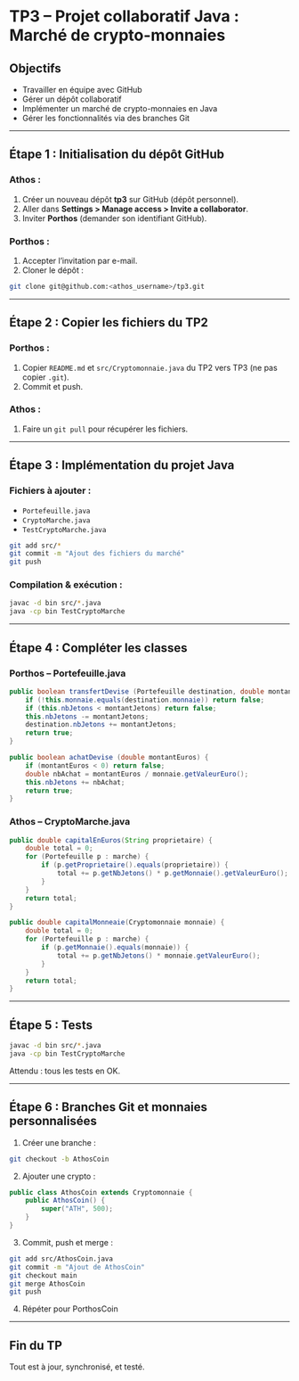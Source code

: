 
# TP3 – Projet collaboratif Java : Marché de crypto-monnaies

## Objectifs

- Travailler en équipe avec GitHub
- Gérer un dépôt collaboratif
- Implémenter un marché de crypto-monnaies en Java
- Gérer les fonctionnalités via des branches Git

---

## Étape 1 : Initialisation du dépôt GitHub

### Athos :
1. Créer un nouveau dépôt **tp3** sur GitHub (dépôt personnel).
2. Aller dans **Settings > Manage access > Invite a collaborator**.
3. Inviter **Porthos** (demander son identifiant GitHub).

### Porthos :
1. Accepter l’invitation par e-mail.
2. Cloner le dépôt :

```bash
git clone git@github.com:<athos_username>/tp3.git
```

---

## Étape 2 : Copier les fichiers du TP2

### Porthos :
1. Copier `README.md` et `src/Cryptomonnaie.java` du TP2 vers TP3 (ne pas copier `.git`).
2. Commit et push.

### Athos :
1. Faire un `git pull` pour récupérer les fichiers.

---

## Étape 3 : Implémentation du projet Java

### Fichiers à ajouter :
- `Portefeuille.java`
- `CryptoMarche.java`
- `TestCryptoMarche.java`

```bash
git add src/*
git commit -m "Ajout des fichiers du marché"
git push
```

### Compilation & exécution :
```bash
javac -d bin src/*.java
java -cp bin TestCryptoMarche
```

---

## Étape 4 : Compléter les classes

### Porthos – Portefeuille.java

```java
public boolean transfertDevise (Portefeuille destination, double montantJetons) {
    if (!this.monnaie.equals(destination.monnaie)) return false;
    if (this.nbJetons < montantJetons) return false;
    this.nbJetons -= montantJetons;
    destination.nbJetons += montantJetons;
    return true;
}

public boolean achatDevise (double montantEuros) {
    if (montantEuros < 0) return false;
    double nbAchat = montantEuros / monnaie.getValeurEuro();
    this.nbJetons += nbAchat;
    return true;
}
```

### Athos – CryptoMarche.java

```java
public double capitalEnEuros(String proprietaire) {
    double total = 0;
    for (Portefeuille p : marche) {
        if (p.getProprietaire().equals(proprietaire)) {
            total += p.getNbJetons() * p.getMonnaie().getValeurEuro();
        }
    }
    return total;
}

public double capitalMonneaie(Cryptomonnaie monnaie) {
    double total = 0;
    for (Portefeuille p : marche) {
        if (p.getMonnaie().equals(monnaie)) {
            total += p.getNbJetons() * monnaie.getValeurEuro();
        }
    }
    return total;
}
```

---

## Étape 5 : Tests

```bash
javac -d bin src/*.java
java -cp bin TestCryptoMarche
```

Attendu : tous les tests en OK.

---

## Étape 6 : Branches Git et monnaies personnalisées

1. Créer une branche :
```bash
git checkout -b AthosCoin
```

2. Ajouter une crypto :
```java
public class AthosCoin extends Cryptomonnaie {
    public AthosCoin() {
        super("ATH", 500);
    }
}
```

3. Commit, push et merge :
```bash
git add src/AthosCoin.java
git commit -m "Ajout de AthosCoin"
git checkout main
git merge AthosCoin
git push
```

4. Répéter pour PorthosCoin

---

## Fin du TP
Tout est à jour, synchronisé, et testé.
